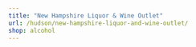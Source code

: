 ```yaml
---
title: "New Hampshire Liquor & Wine Outlet"
url: /hudson/new-hampshire-liquor-and-wine-outlet/
shop: alcohol
---
```

